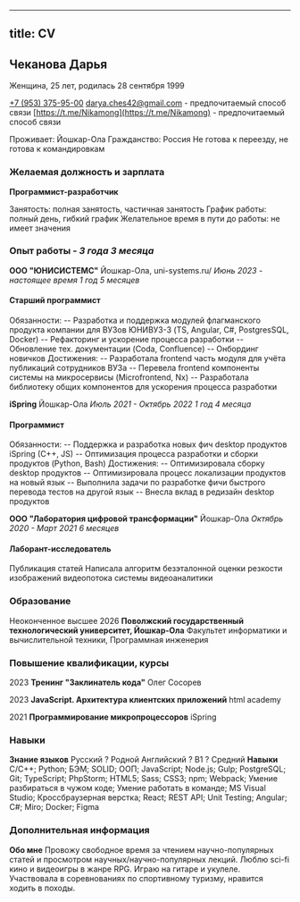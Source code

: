 -----------
title: CV
-----------

## Чеканова Дарья 
Женщина, 25 лет, родилась 28 сентября 1999

[+7 (953) 375-95-00](tel:+79533759500)
[darya.ches42@gmail.com](mailto:darya.ches42@gmail.com) - предпочитаемый способ связи
[https://t.me/Nikamong](https://t.me/Nikamong) - предпочитаемый способ связи

Проживает: Йошкар-Ола
Гражданство: Россия
Не готова к переезду, не готова к командировкам

### Желаемая должность и зарплата
**Программист-разработчик**

Занятость: полная занятость, частичная занятость
График работы: полный день, гибкий график
Желательное время в пути до работы: не имеет значения

### Опыт работы - *3 года 3 месяца*

**ООО "ЮНИСИСТЕМС"**
Йошкар-Ола, uni-systems.ru/
*Июнь 2023 - настоящее время 1 год 5 месяцев*
#### Старший программист
Обязанности:
-- Разработка и поддержка модулей флагманского продукта компании для ВУЗов ЮНИВУЗ-3 (TS, Angular, C#, PostgresSQL, Docker)
-- Рефакторинг и ускорение процесса разработки
-- Обновление тех. документации (Coda, Confluence)
-- Онбординг новичков
Достижения:
-- Разработала frontend часть модуля для учёта публикаций сотрудников ВУЗа
-- Перевела frontend компоненты системы на микросервисы (Microfrontend, Nx)
-- Разработала библиотеку общих компонентов для ускорения процесса разработки

**iSpring**
Йошкар-Ола
*Июль 2021 - Октябрь 2022 1 год 4 месяца*
#### Программист
Обязанности:
-- Поддержка и разработка новых фич desktop продуктов iSpring (C++, JS)
-- Оптимизация процесса разработки и сборки продуктов (Python, Bash)
Достижения:
-- Оптимизировала сборку desktop продуктов
-- Оптимизировала процесс локализации продуктов на новый язык
-- Выполнила задачи по разработке фичи быстрого перевода тестов на другой язык
-- Внесла вклад в редизайн desktop продуктов

**ООО "Лаборатория цифровой трансформации"**
Йошкар-Ола
*Октябрь 2020 - Март 2021 6 месяцев*
#### Лаборант-исследователь
Публикация статей
Написала алгоритм безэталонной оценки резкости изображений видеопотока системы видеоаналитики

### Образование
Неоконченное высшее
2026 **Поволжский государственный технологический университет, Йошкар-Ола**
Факультет информатики и вычислительной техники, Программная инженерия

### Повышение квалификации, курсы
2023 **Тренинг "Заклинатель кода"**
Олег Сосорев

2023 **JavaScript. Архитектура клиентских приложений**
html academy

2021  **Программирование микропроцессоров**
iSpring

### Навыки
**Знание языков**
Русский ? Родной
Английский ? B1 ? Средний
**Навыки**
C/C++; Python; БЭМ; SOLID; ООП; JavaScript; Node.js; Gulp; PostgreSQL; Git; TypeScript; PhpStorm; HTML5; Sass; CSS3; npm; Webpack; Умение разбираться в чужом коде; Умение работать в команде; MS Visual Studio; Кроссбраузерная верстка; React; REST API; Unit Testing; Angular; C#; Miro; Docker; Figma

### Дополнительная информация
**Обо мне**
Провожу свободное время за чтением научно-популярных статей и просмотром научных/научно-популярных лекций. Люблю sci-fi кино и видеоигры в жанре RPG. Играю на гитаре и укулеле. Участвовала в соревнованиях по спортивному туризму, нравится ходить в походы.

